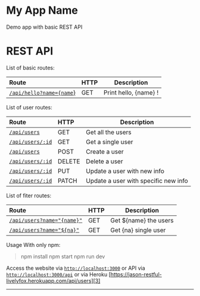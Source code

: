 My App Name
===================
Demo app with basic REST API

REST API
==================

List of basic routes: 

| Route | HTTP | Description |
| :----------- |	:---------- | :----------:|
| [`/api/hello?name={name`}][3] | GET | Print hello, {name} !

List of user routes:

| Route | HTTP | Description |
| :----------- |	:---------- | ---------- |
| [`/api/users`][3] | GET | Get all the users |
| [`/api/users/:id`][3] | GET | Get a single user |
| [`/api/users`][3] | POST | Create a user |
| [`/api/users/:id`][3] | DELETE | Delete a user |
| [`/api/users/:id`][3] | PUT | Update a user with new info |
| [`/api/users/:id`][3] | PATCH | Update a user with specific new info |

List of fiter routes:

| Route | HTTP | Description |
| :----------- |	:---------- | ---------- |
| [`/api/users?name="{name}"`][3] | GET | Get ${name} the users |
| [`/api/users?name="${na}"`][3] | GET | Get {na} single user |

Usage
With only npm:

>npm install
>npm start
>npm run dev

Access the website via [`http://localhost:3000`][3] or API via [`http://localhost:3000/api`][3] or via Heroku [https://jason-restful-livelyfox.herokuapp.com/api/users][3]

--------

  [1]: http://math.stackexchange.com/
  [2]: http://daringfireball.net/projects/markdown/syntax "Markdown"
  [3]: https://github.com/jmcmanus/pagedown-extra "Pagedown Extra"
  [4]: http://meta.math.stackexchange.com/questions/5020/mathjax-basic-tutorial-and-quick-reference
  [5]: https://code.google.com/p/google-code-prettify/
  [6]: http://highlightjs.org/
  [7]: http://bramp.github.io/js-sequence-diagrams/
  [8]: http://adrai.github.io/flowchart.js/
